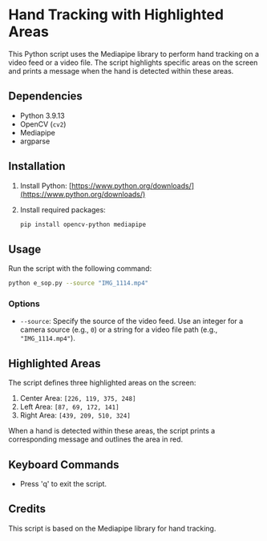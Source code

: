 # Hand Tracking with Highlighted Areas

This Python script uses the Mediapipe library to perform hand tracking on a video feed or a video file. The script highlights specific areas on the screen and prints a message when the hand is detected within these areas.

## Dependencies

- Python 3.9.13
- OpenCV (`cv2`)
- Mediapipe
- argparse

## Installation

1. Install Python: [https://www.python.org/downloads/](https://www.python.org/downloads/)
2. Install required packages:

   ```bash
   pip install opencv-python mediapipe
   ```

## Usage

Run the script with the following command:

```bash
python e_sop.py --source "IMG_1114.mp4"
```

### Options

- `--source`: Specify the source of the video feed. Use an integer for a camera source (e.g., `0`) or a string for a video file path (e.g., `"IMG_1114.mp4"`).

## Highlighted Areas

The script defines three highlighted areas on the screen:
1. Center Area: `[226, 119, 375, 248]`
2. Left Area: `[87, 69, 172, 141]`
3. Right Area: `[439, 209, 510, 324]`

When a hand is detected within these areas, the script prints a corresponding message and outlines the area in red.

## Keyboard Commands

- Press 'q' to exit the script.

## Credits

This script is based on the Mediapipe library for hand tracking.
```
